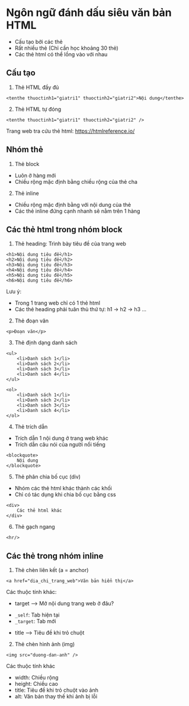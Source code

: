 # Ngôn ngữ đánh dấu siêu văn bản HTML

- Cấu tạo bởi các thẻ
- Rất nhiều thẻ (Chỉ cần học khoảng 30 thẻ)
- Các thẻ html có thể lồng vào với nhau

## Cấu tạo

1. Thẻ HTML đầy đủ

```
<tenthe thuoctinh1="giatri1" thuoctinh2="giatri2">Nội dung</tenthe>
```

2. Thẻ HTML tự đóng

```
<tenthe thuoctinh1="giatri1" thuoctinh2="giatri2" />
```

Trang web tra cứu thẻ html: https://htmlreference.io/

## Nhóm thẻ

1. Thẻ block

- Luôn ở hàng mới
- Chiều rộng mặc định bằng chiều rộng của thẻ cha

2. Thẻ inline

- Chiều rộng mặc định bằng với nội dung của thẻ
- Các thẻ inline đứng cạnh nhanh sẽ nằm trên 1 hàng

## Các thẻ html trong nhóm block

1. Thẻ heading: Trình bày tiêu đề của trang web

```
<h1>Nội dung tiêu đề</h1>
<h2>Nội dung tiêu đề</h2>
<h3>Nội dung tiêu đề</h3>
<h4>Nội dung tiêu đề</h4>
<h5>Nội dung tiêu đề</h5>
<h6>Nội dung tiêu đề</h6>
```

Lưu ý:

- Trong 1 trang web chỉ có 1 thẻ html
- Các thẻ heading phải tuân thủ thứ tự: h1 -> h2 -> h3 ...

2. Thẻ đoạn văn

```
<p>Đoạn văn</p>
```

3. Thẻ định dạng danh sách

```
<ul>
    <li>Danh sách 1</li>
    <li>Danh sách 2</li>
    <li>Danh sách 3</li>
    <li>Danh sách 4</li>
</ul>
```

```
<ol>
    <li>Danh sách 1</li>
    <li>Danh sách 2</li>
    <li>Danh sách 3</li>
    <li>Danh sách 4</li>
</ol>
```

4. Thẻ trích dẫn

- Trích dẫn 1 nội dung ở trang web khác
- Trích dẫn câu nói của người nổi tiếng

```
<blockquote>
    Nội dung
</blockquote>
```

5. Thẻ phân chia bố cục (div)

- Nhóm các thẻ html khác thành các khối
- Chỉ có tác dụng khi chia bố cục bằng css

```
<div>
    Các thẻ html khác
</div>
```

6. Thẻ gạch ngang

```
<hr/>
```

## Các thẻ trong nhóm inline

1. Thẻ chèn liên kết (a = anchor)

```
<a href="dia_chi_trang_web">Văn bản hiển thị</a>
```

Các thuộc tính khác:

- target --> Mở nội dung trang web ở đâu?

* `_self`: Tab hiện tại
* `_target`: Tab mới

- title --> Tiêu đề khi trỏ chuột

2. Thẻ chèn hình ảnh (img)

```
<img src="duong-dan-anh" />
```

Các thuộc tính khác

- width: Chiều rộng
- height: Chiều cao
- title: Tiêu đề khi trỏ chuột vào ảnh
- alt: Văn bản thay thế khi ảnh bị lỗi
